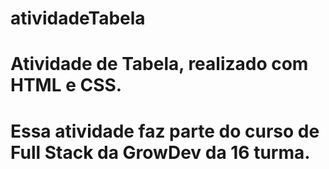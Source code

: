 # atividadeTabela

# Atividade de Tabela, realizado com HTML e CSS.

# Essa atividade faz parte do curso de Full Stack da GrowDev da 16 turma.
